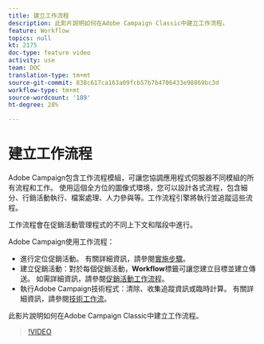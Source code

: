 ```yaml
---
title: 建立工作流程
description: 此影片說明如何在Adobe Campaign Classic中建立工作流程。
feature: Workflow
topics: null
kt: 2175
doc-type: feature video
activity: use
team: DOC
translation-type: tm+mt
source-git-commit: 838c617ca163a09fcb57b7b4706433e98869bc3d
workflow-type: tm+mt
source-wordcount: '189'
ht-degree: 28%

---
```



# 建立工作流程

Adobe Campaign包含工作流程模組，可讓您協調應用程式伺服器不同模組的所有流程和工作。 使用這個全方位的圖像式環境，您可以設計各式流程，包含細分、行銷活動執行、檔案處理、人力參與等。工作流程引擎將執行並追蹤這些流程。

工作流程會在促銷活動管理程式的不同上下文和階段中進行。

Adobe Campaign使用工作流程：

* 進行定位促銷活動。 有關詳細資訊，請參閱[實施步驟](https://docs.adobe.com/content/help/en/campaign-classic/using/automating-with-workflows/general-operation/building-a-workflow.html#Implementation_steps_)。
* 建立促銷活動：對於每個促銷活動，**Workflow**&#x200B;標籤可讓您建立目標並建立傳送。 如需詳細資訊，請參閱[促銷活動工作流程](https://docs.adobe.com/content/help/zh-Hant/campaign-classic/using/automating-with-workflows/general-operation/building-a-workflow.html#campaign-workflows)。
* 執行Adobe Campaign技術程式：清除、收集追蹤資訊或臨時計算。 有關詳細資訊，請參閱[技術工作流](https://docs.adobe.com/content/help/zh-Hant/campaign-classic/using/automating-with-workflows/general-operation/building-a-workflow.html#technical-workflows)。

此影片說明如何在Adobe Campaign Classic中建立工作流程。

>[!VIDEO](https://video.tv.adobe.com/v/25559?quality=12)
